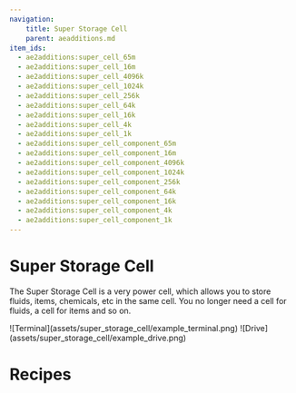 ```yaml
---
navigation:
    title: Super Storage Cell
    parent: aeadditions.md
item_ids:
  - ae2additions:super_cell_65m
  - ae2additions:super_cell_16m
  - ae2additions:super_cell_4096k
  - ae2additions:super_cell_1024k
  - ae2additions:super_cell_256k
  - ae2additions:super_cell_64k
  - ae2additions:super_cell_16k
  - ae2additions:super_cell_4k
  - ae2additions:super_cell_1k
  - ae2additions:super_cell_component_65m
  - ae2additions:super_cell_component_16m
  - ae2additions:super_cell_component_4096k
  - ae2additions:super_cell_component_1024k
  - ae2additions:super_cell_component_256k
  - ae2additions:super_cell_component_64k
  - ae2additions:super_cell_component_16k
  - ae2additions:super_cell_component_4k
  - ae2additions:super_cell_component_1k
---
```

# Super Storage Cell

The Super Storage Cell is a very power cell, which allows you to store fluids, items, chemicals, etc in the same cell. You no longer need a cell for fluids, a cell for items and so on.

<Row>
![Terminal](assets/super_storage_cell/example_terminal.png)
![Drive](assets/super_storage_cell/example_drive.png)
</Row>

# Recipes
<Row>
  <RecipesFor id="ae2additions:super_cell_component_65m"/>
  <RecipesFor id="ae2additions:super_cell_65m"/>
</Row>

<Row>
  <RecipesFor id="ae2additions:super_cell_component_16m"/>
  <RecipesFor id="ae2additions:super_cell_16m"/>
</Row>

<Row>
  <RecipesFor id="ae2additions:super_cell_component_4096k"/>
  <RecipesFor id="ae2additions:super_cell_4096k"/>
</Row>

<Row>
  <RecipesFor id="ae2additions:super_cell_component_1024k"/>
  <RecipesFor id="ae2additions:super_cell_1024k"/>
</Row>

<Row>
  <RecipesFor id="ae2additions:super_cell_component_256k"/>
  <RecipesFor id="ae2additions:super_cell_256k"/>
</Row>

<Row>
  <RecipesFor id="ae2additions:super_cell_component_64k"/>
  <RecipesFor id="ae2additions:super_cell_64k"/>
</Row>

<Row>
  <RecipesFor id="ae2additions:super_cell_component_16k"/>
  <RecipesFor id="ae2additions:super_cell_16k"/>
</Row>

<Row>
  <RecipesFor id="ae2additions:super_cell_component_4k"/>
  <RecipesFor id="ae2additions:super_cell_4k"/>
</Row>

<Row>
  <RecipesFor id="ae2additions:super_cell_component_1k"/>
  <RecipesFor id="ae2additions:super_cell_1k"/>
</Row>

